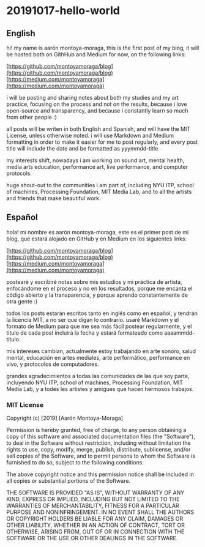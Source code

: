 # 20191017-hello-world

## English

hi! my name is aarón montoya-moraga, this is the first post of my blog, it will be hosted both on GithHub and Medium for now, on the following links:

[https://github.com/montoyamoraga/blog](https://github.com/montoyamoraga/blog)
[https://medium.com/montoyamoraga](https://medium.com/montoyamoraga)

i will be posting and sharing notes about both my studies and my art practice, focusing on the process and not on the results, because i love open-source and transparency, and because i constantly learn so much from other people :)

all posts will be writen in both English and Spanish, and will have the MIT License, unless otherwise noted. i will use Markdown and Medium formatting in order to make it easier for me to post regularly, and every post title will include the date and be formatted as yyymmdd-title.

my interests shift, nowadays i am working on sound art, mental health, media arts education, performance art, live performance, and computer protocols.

huge shout-out to the communities i am part of, including NYU ITP, school of machines, Processing Foundation, MIT Media Lab, and to all the artists and friends that make beautiful work.

## Español

hola! mi nombre es aarón montoya-moraga, este es el primer post de mi blog, que estará alojado en GitHub y en Medium en los siguientes links:

[https://github.com/montoyamoraga/blog](https://github.com/montoyamoraga/blog)
[https://medium.com/montoyamoraga](https://medium.com/montoyamoraga)

postearé y escribiré notas sobre mis estudios y mi práctica de artista, enfocándome en el proceso y no en los resultados, porque me encanta el código abierto y la transparencia, y porque aprendo constantemente de otra gente :)

todos los posts estarán escritos tanto en inglés como en español, y tendrán la licencia MIT, a no ser que digan lo contrario. usaré Markdown y el formato de Medium para que me sea más fácil postear regularmente, y el título de cada post incluirá la fecha y estará formateado como aaaammdd-título.

mis intereses cambian, actualmente estoy trabajando en arte sonoro, salud mental, educación en artes mediales, arte performático, performance en vivo, y protocolos de computadores.

grandes agradecimientos a todas las comunidades de las que soy parte, incluyendo NYU ITP, school of machines, Processing Foundation, MIT Media Lab, y a todes les artistes y amigues que hacen hermosos trabajos.

### MIT License

Copyright (c) [2019] [Aarón Montoya-Moraga]

Permission is hereby granted, free of charge, to any person obtaining a copy
of this software and associated documentation files (the "Software"), to deal
in the Software without restriction, including without limitation the rights
to use, copy, modify, merge, publish, distribute, sublicense, and/or sell
copies of the Software, and to permit persons to whom the Software is
furnished to do so, subject to the following conditions:

The above copyright notice and this permission notice shall be included in all
copies or substantial portions of the Software.

THE SOFTWARE IS PROVIDED "AS IS", WITHOUT WARRANTY OF ANY KIND, EXPRESS OR
IMPLIED, INCLUDING BUT NOT LIMITED TO THE WARRANTIES OF MERCHANTABILITY,
FITNESS FOR A PARTICULAR PURPOSE AND NONINFRINGEMENT. IN NO EVENT SHALL THE
AUTHORS OR COPYRIGHT HOLDERS BE LIABLE FOR ANY CLAIM, DAMAGES OR OTHER
LIABILITY, WHETHER IN AN ACTION OF CONTRACT, TORT OR OTHERWISE, ARISING FROM,
OUT OF OR IN CONNECTION WITH THE SOFTWARE OR THE USE OR OTHER DEALINGS IN THE
SOFTWARE.
